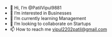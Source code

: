 - 👋 Hi, I’m @PatilVipul9881
- 👀 I’m interested in Businesses
- 🌱 I’m currently learning Management
- 💞️ I’m looking to collaborate on Startups
- 📫 How to reach me vipul2202patil@gmail.com

<!---
PatilVipul9881/PatilVipul9881 is a ✨ special ✨ repository because its `README.md` (this file) appears on your GitHub profile.
You can click the Preview link to take a look at your changes.
--->
